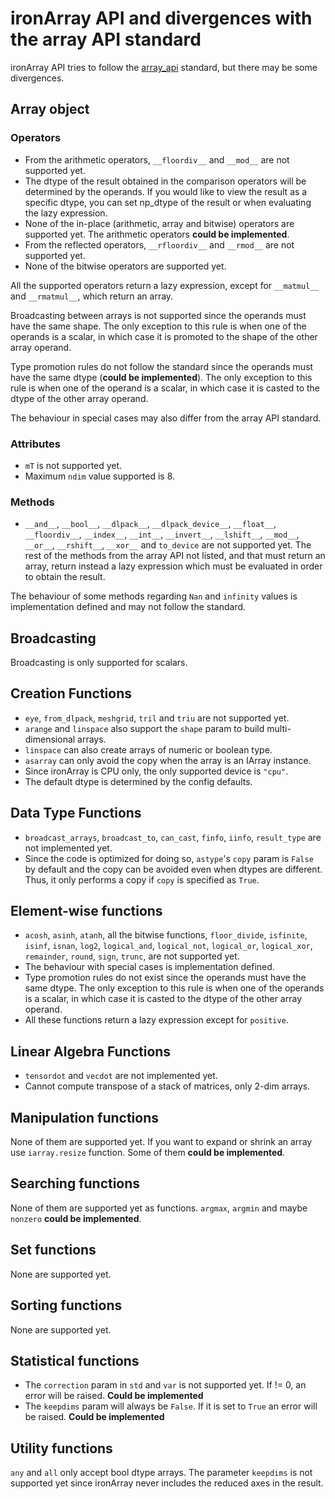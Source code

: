 # ironArray API and divergences with the array API standard

ironArray API tries to follow the [array_api](https://data-apis.org/array-api/latest/API_specification/index.html) standard, but there may be some divergences.

## Array object

### Operators

* From the arithmetic operators, `__floordiv__` and `__mod__` are not supported yet.
* The dtype of the result obtained in the comparison operators will be determined by the operands. If you would like to view the result as a specific dtype, you can set np_dtype of the result or when evaluating the lazy expression.
* None of the in-place (arithmetic, array and bitwise) operators are supported yet. The arithmetic operators **could be implemented**.
* From the reflected operators, `__rfloordiv__` and `__rmod__` are not supported yet.
* None of the bitwise operators are supported yet.

All the supported operators return a lazy expression, except for `__matmul__` and `__rmatmul__`, which return an array.

Broadcasting between arrays is not supported since the operands must have the same shape. The only exception to this rule is when one of the operands is a scalar, in which case it is promoted to the shape of the other array operand.

Type promotion rules do not follow the standard since the operands must have the same dtype (**could be implemented**). The only exception to this rule is when one of the operand is a scalar, in which case it is casted to the dtype of the other array operand.

The behaviour in special cases may also differ from the array API standard.


### Attributes

* `mT` is not supported yet.
* Maximum `ndim` value supported is 8. 

### Methods

* `__and__`, `__bool__`, `__dlpack__`, `__dlpack_device__`, `__float__`, `__floordiv__`, `__index__`, `__int__`, `__invert__`, `__lshift__`, `__mod__`, `__or__`, `__rshift__`, `__xor__` and `to_device` are not supported yet. The rest of the methods from the array API not listed, and that must return an array, return instead a lazy expression which must be evaluated in order to obtain the result.

The behaviour of some methods regarding `Nan` and `infinity` values is implementation defined and may not follow the standard.

## Broadcasting

Broadcasting is only supported for scalars.

## Creation Functions

* `eye`, `from_dlpack`, `meshgrid`, `tril` and `triu`  are not supported yet.
* `arange` and `linspace` also support the `shape` param to build multi-dimensional arrays.
* `linspace` can also create arrays of numeric or boolean type.
* `asarray` can only avoid the copy when the array is an IArray instance.
* Since ironArray is CPU only, the only supported device is `"cpu"`.
* The default dtype is determined by the config defaults.

## Data Type Functions

* `broadcast_arrays`, `broadcast_to`, `can_cast`, `finfo`, `iinfo`, `result_type` are not implemented yet.
* Since the code is optimized for doing so, `astype`'s `copy` param is `False` by default and the copy can be avoided even when dtypes are different. Thus, it only performs a copy if `copy` is specified as `True`.

## Element-wise functions

* `acosh`, `asinh`, `atanh`, all the bitwise functions, `floor_divide`, `isfinite`, `isinf`, `isnan`, `log2`, `logical_and`, `logical_not`, `logical_or`, `logical_xor`, `remainder`, `round`, `sign`, `trunc`, are not supported yet.
* The behaviour with special cases is implementation defined.
* Type promotion rules do not exist since the operands must have the same dtype. The only exception to this rule is when one of the operands is a scalar, in which case it is casted to the dtype of the other array operand.
* All these functions return a lazy expression except for `positive`.

## Linear Algebra Functions

* `tensordot` and `vecdot` are not implemented yet.
* Cannot compute transpose of a stack of matrices, only 2-dim arrays.

## Manipulation functions

None of them are supported yet. If you want to expand or shrink an array use `iarray.resize` function. Some of them **could be implemented**.

## Searching functions

None of them are supported yet as functions. `argmax`, `argmin` and maybe `nonzero` **could be implemented**. 

## Set functions

None are supported yet.

## Sorting functions

None are supported yet.

## Statistical functions

* The `correction` param in `std` and `var` is not supported yet. If != 0, an error will be raised. **Could be implemented**
* The `keepdims` param will always be `False`. If it is set to `True` an error will be raised. **Could be implemented**

## Utility functions

`any` and `all` only accept bool dtype arrays. The parameter `keepdims` is not supported yet since ironArray never includes the reduced axes in the result.